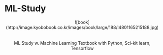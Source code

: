 # ML-Study
<center>
 ![book](http://image.kyobobook.co.kr/images/book/large/188/l4801165215188.jpg)
<center>
<br><br>
ML Study w. Machine Learning Textbook with Python, Sci-kit learn, Tensorflow 
